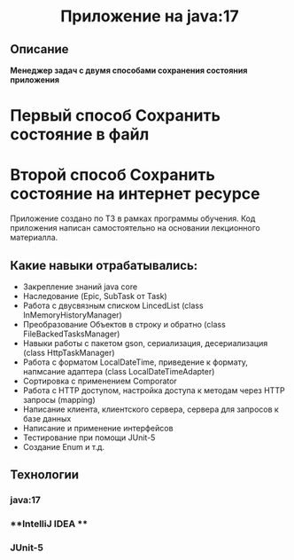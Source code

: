 <h1 align="center">Приложение на java:17</h1>

## Описание

**Менеджер задач с двумя способами сохранения состояния приложения**
# Первый способ **Сохранить состояние в файл**
# Второй способ **Сохранить состояние на интернет ресурсе**


Приложение создано по ТЗ в рамках программы обучения. Код приложения написан самостоятельно на основании лекционного материалла.

## Какие навыки отрабатывались:

- Закрепление знаний java core
- Наследование (Epic, SubTask от Task)
- Работа с двусвязным списком LincedList (class InMemoryHistoryManager)
- Преобразование Объектов в строку и обратно (class FileBackedTasksManager)
- Навыки работы с пакетом gson, сериализация, десериализация (class HttpTaskManager)
- Работа с форматом LocalDateTime, приведение к формату, напмсание адаптера (class LocalDateTimeAdapter)
- Сортировка с применением Comporator
- Работа с HTTP доступом, настройка доступа к методам через HTTP запросы (mapping)
- Написание клиента, клиентского сервера, сервера для запросов к базе данных
- Написание и применение интерфейсов
- Тестирование при помощи JUnit-5
- Создание Enum и т.д.

## Технологии

### **java:17**
### **IntelliJ IDEA **
### **JUnit-5**
